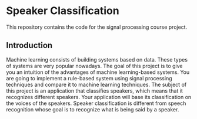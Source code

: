# Speaker Classification

This repository contains the code for the signal processing course project.

## Introduction
Machine learning consists of building systems based on data. These types of systems are very popular nowadays. The goal of this project is to give you an intuition of the advantages of machine learning-based systems. You are going to implement a rule-based system using signal processing techniques and compare it to machine learning techniques. The subject of this project is an application that classifies speakers, which means that it recognizes different speakers. Your application will base its classification on the voices of the speakers. Speaker classification is different from speech recognition whose goal is to recognize what is being said by a speaker.